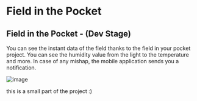 # Field in the Pocket
## **Field in the Pocket - (Dev Stage)**
You can see the instant data of the field thanks to the field in your pocket project. You can see the humidity value from the light to the temperature and more. In case of any mishap, the mobile application sends you a notification.

![image](https://user-images.githubusercontent.com/67907229/196137322-f7c6f07a-3d1e-4be2-94c0-4361011fee11.png)

this is a small part of the project :)
